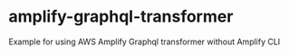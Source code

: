 # amplify-graphql-transformer
Example for using AWS Amplify Graphql transformer without Amplify CLI
